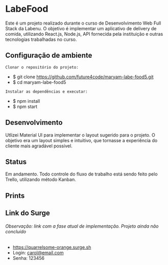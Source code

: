 # LabeFood
Este é um projeto realizado durante o curso de Desenvolvimento Web Full Stack da Labenu. O objetivo é implementar um aplicativo de delivery de comida, utilizando React.js, Node.js,  API fornecida pela instituição e outras tecnologias trabalhadas no curso. 
## Configuração de ambiente

```
Clonar o repositório do projeto:
```
- $ git clone https://github.com/future4code/maryam-labe-food5.git
- $ cd maryam-labe-food5

```
Instalar as dependências e executar:
```
- $ npm install
- $ npm start

## Desenvolvimento
Utlizei Material UI para implementar o layout sugerido para o projeto. O objetivo era um layout simples e intuitivo, que tornasse a experiência do cliente mais agradável possível.

## Status

Em andamento. 
Todo controle do fluxo de trabalho está sendo feito pelo Trello, utilizando método Kanban.

## Prints

## Link do Surge 
###### Observação: link com a fase atual de implementação. Projeto ainda não concluído
- https://quarrelsome-orange.surge.sh
- Login: carol@email.com
- Senha: 123456
